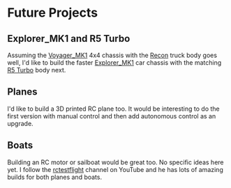 # Future Projects

## Explorer_MK1 and R5 Turbo

Assuming the [Voyager_MK1](./voyager-mk1.md) 4x4 chassis with the [Recon](./recon.md) truck body goes well, I'd like to build the faster [Explorer_MK1](https://gcz-creation.com/produit/explorer_mk1/) car chassis with the matching [R5 Turbo](https://gcz-creation.com/produit/r5-turbo-a-blast-from-the-past/) body next.

## Planes

I'd like to build a 3D printed RC plane too. It would be interesting to do the first version with manual control and then add autonomous control as an upgrade.

## Boats

Building an RC motor or sailboat would be great too. No specific ideas here yet. I follow the [rctestflight](https://www.youtube.com/@rctestflight) channel on YouTube and he has lots of amazing builds for both planes and boats.
